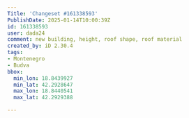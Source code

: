 ```yaml
---
Title: 'Changeset #161338593'
PublishDate: 2025-01-14T10:00:39Z
id: 161338593
user: dada24
comment: new building, height, roof shape, roof material
created_by: iD 2.30.4
tags:
- Montenegro
- Budva
bbox:
  min_lon: 18.8439927
  min_lat: 42.2928647
  max_lon: 18.8440541
  max_lat: 42.2929388

---
```

